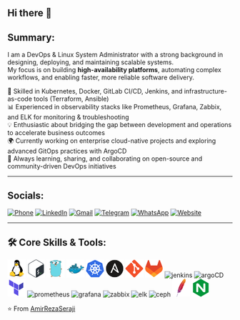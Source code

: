 ## Hi there 👋


## Summary:
I am a DevOps & Linux System Administrator with a strong background in designing, deploying, and maintaining scalable systems.  
My focus is on building **high-availability platforms**, automating complex workflows, and enabling faster, more reliable software delivery.

🔧 Skilled in Kubernetes, Docker, GitLab CI/CD, Jenkins, and infrastructure-as-code tools (Terraform, Ansible)  
📊 Experienced in observability stacks like Prometheus, Grafana, Zabbix, and ELK for monitoring & troubleshooting  
💡 Enthusiastic about bridging the gap between development and operations to accelerate business outcomes  
🌍 Currently working on enterprise cloud-native projects and exploring advanced GitOps practices with ArgoCD  
🚀 Always learning, sharing, and collaborating on open-source and community-driven DevOps initiatives

---

## Socials:
[![Phone](https://img.shields.io/badge/PHONE-+989362329241-2ea44f?style=for-the-badge&logo=telephone&logoColor=white)](tel:+989362329241)
[![LinkedIn](https://img.shields.io/badge/LINKEDIN-blue?style=for-the-badge&logo=linkedin)](https://www.linkedin.com/in/amir-seraji/)
[![Gmail](https://img.shields.io/badge/GMAIL-D14836?style=for-the-badge&logo=gmail&logoColor=white)](mailto:dev.seraji@gmail.com)
[![Telegram](https://img.shields.io/badge/TELEGRAM-blue?style=for-the-badge&logo=telegram)](https://t.me/arseraji)
[![WhatsApp](https://img.shields.io/badge/WHATSAPP-Chat-25D366?style=for-the-badge&logo=whatsapp&logoColor=white)](https://wa.me/989362329241)
[![Website](https://img.shields.io/badge/PORTFOLIO-000000?style=for-the-badge&logo=About.me&logoColor=white)](https://linuxstack.ir)

---


## 🛠 Core Skills & Tools:

<p align="left">
  <img src="https://raw.githubusercontent.com/devicons/devicon/master/icons/linux/linux-original.svg" alt="linux" width="40" height="40"/>
  <img src="https://raw.githubusercontent.com/devicons/devicon/master/icons/bash/bash-original.svg" alt="bash" width="40" height="40"/>
  <img src="https://raw.githubusercontent.com/devicons/devicon/master/icons/go/go-original.svg" alt="golang" width="40" height="40"/>
  <img src="https://raw.githubusercontent.com/devicons/devicon/master/icons/docker/docker-original.svg" alt="docker" width="40" height="40"/>
  <img src="https://raw.githubusercontent.com/devicons/devicon/master/icons/kubernetes/kubernetes-plain.svg" alt="kubernetes" width="40" height="40"/>
  <img src="https://raw.githubusercontent.com/devicons/devicon/master/icons/ansible/ansible-original.svg" alt="ansible" width="40" height="40"/>
  <img src="https://raw.githubusercontent.com/devicons/devicon/master/icons/git/git-original.svg" alt="git" width="40" height="40"/>
  <img src="https://raw.githubusercontent.com/devicons/devicon/master/icons/gitlab/gitlab-original.svg" alt="gitlab" width="40" height="40"/>
  <img src="https://www.vectorlogo.zone/logos/jenkins/jenkins-icon.svg" alt="jenkins" width="40" height="40"/>
  <img src="https://www.vectorlogo.zone/logos/argoprojio/argoprojio-icon.svg" alt="argoCD" width="40" height="40"/>
  <img src="https://raw.githubusercontent.com/devicons/devicon/master/icons/terraform/terraform-original.svg" alt="terraform" width="40" height="40"/>
  <img src="https://www.vectorlogo.zone/logos/prometheusio/prometheusio-icon.svg" alt="prometheus" width="40" height="40"/>
  <img src="https://www.vectorlogo.zone/logos/grafana/grafana-icon.svg" alt="grafana" width="40" height="40"/>
  <img src="https://www.vectorlogo.zone/logos/zabbix/zabbix-icon.svg" alt="zabbix" width="40" height="40"/>
  <img src="https://www.vectorlogo.zone/logos/elastic/elastic-icon.svg" alt="elk" width="40" height="40"/>
  <img src="https://www.vectorlogo.zone/logos/ceph/ceph-icon.svg" alt="ceph" width="40" height="40"/>
  <img src="https://raw.githubusercontent.com/devicons/devicon/master/icons/apache/apache-original.svg" alt="apache" width="40" height="40"/>
  <img src="https://raw.githubusercontent.com/devicons/devicon/master/icons/nginx/nginx-original.svg" alt="nginx" width="40" height="40"/>
</p>



⭐️ From [AmirRezaSeraji](https://github.com/AmirRezaSeraji)
